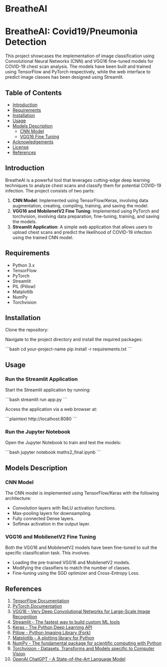 # BreatheAI

# BreatheAI: Covid19/Pneumonia Detection

This project showcases the implementation of image classification using Convolutional Neural Networks (CNN) and VGG16 fine-tuned models for COVID-19 chest scan analysis. The models have been built and trained using TensorFlow and PyTorch respectively, while the web interface to predict image classes has been designed using Streamlit.

## Table of Contents

- [Introduction](#introduction)
- [Requirements](#requirements)
- [Installation](#installation)
- [Usage](#usage)
- [Models Description](#models-description)
  - [CNN Model](#cnn-model)
  - [VGG16 Fine Tuning](#vgg16-fine-tuning)
- [Acknowledgements](#acknowledgements)
- [License](#license)
- [References](#references)

## Introduction

BreatheAI is a powerful tool that leverages cutting-edge deep learning techniques to analyze chest scans and classify them for potential COVID-19 infection. The project consists of two parts:
1. **CNN Model**: Implemented using TensorFlow/Keras, involving data augmentation, creating, compiling, training, and saving the model.
2. **VGG16 and MobilenetV2 Fine Tuning**: Implemented using PyTorch and torchvision, involving data preparation, fine-tuning, training, and saving the models.
3. **Streamlit Application**: A simple web application that allows users to upload chest scans and predict the likelihood of COVID-19 infection using the trained CNN model.

## Requirements

- Python 3.x
- TensorFlow
- PyTorch
- Streamlit
- PIL (Pillow)
- Matplotlib
- NumPy
- Torchvision

## Installation

Clone the repository:

Navigate to the project directory and install the required packages:

\```bash
cd your-project-name
pip install -r requirements.txt
\```

## Usage

### Run the Streamlit Application
Start the Streamlit application by running:

\```bash
streamlit run app.py
\```

Access the application via a web browser at:

\```plaintext
http://localhost:8080
\```

### Run the Jupyter Notebook
Open the Jupyter Notebook to train and test the models:

\```bash
jupyter notebook maths2_final.ipynb
\```

## Models Description

### CNN Model
The CNN model is implemented using TensorFlow/Keras with the following architecture:

- Convolution layers with ReLU activation functions.
- Max-pooling layers for downsampling.
- Fully connected Dense layers.
- Softmax activation in the output layer.

### VGG16 and MobilenetV2 Fine Tuning
Both the VGG16 and MobilenetV2 models have been fine-tuned to suit the specific classification task. This involves:

- Loading the pre-trained VGG16 and MobilenetV2 models.
- Modifying the classifiers to match the number of classes.
- Fine-tuning using the SGD optimizer and Cross-Entropy Loss.


## References

1. [TensorFlow Documentation](https://www.tensorflow.org/)
2. [PyTorch Documentation](https://pytorch.org/docs/stable/index.html)
3. [VGG16 - Very Deep Convolutional Networks for Large-Scale Image Recognition](https://arxiv.org/abs/1409.1556)
4. [Streamlit - The fastest way to build custom ML tools](https://www.streamlit.io/)
5. [Keras - The Python Deep Learning API](https://keras.io/)
6. [Pillow - Python Imaging Library (Fork)](https://pillow.readthedocs.io/en/stable/)
7. [Matplotlib - A plotting library for Python](https://matplotlib.org/)
8. [NumPy - The fundamental package for scientific computing with Python](https://numpy.org/)
9. [Torchvision - Datasets, Transforms and Models specific to Computer Vision](https://pytorch.org/vision/stable/index.html)
10. [OpenAI ChatGPT - A State-of-the-Art Language Model](https://openai.com/research/chatgpt)
